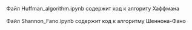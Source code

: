 Файл Huffman_algorithm.ipynb содержит код к алгориту Хаффмана<br><br>
Файл Shannon_Fano.ipynb содержит код к алгоритму Шеннона-Фано
